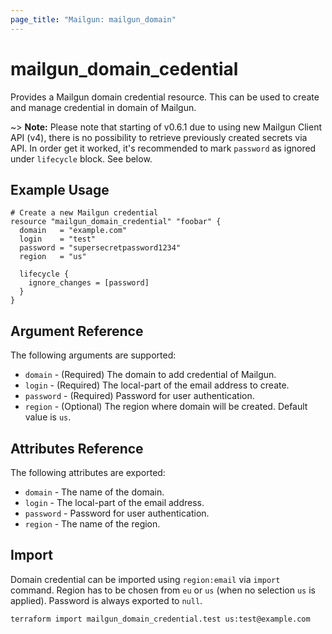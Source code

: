```yaml
---
page_title: "Mailgun: mailgun_domain"
---
```


# mailgun\_domain_cedential

Provides a Mailgun domain credential resource. This can be used to create and manage credential in domain of Mailgun.

~> **Note:** Please note that starting of v0.6.1 due to using new Mailgun Client API (v4), there is no possibility to retrieve previously created secrets via API. In order get it worked, it's recommended to mark `password` as ignored under `lifecycle` block. See below.

## Example Usage

```hcl
# Create a new Mailgun credential
resource "mailgun_domain_credential" "foobar" {
  domain   = "example.com"
  login    = "test"
  password = "supersecretpassword1234"
  region   = "us"

  lifecycle {
    ignore_changes = [password]
  }
}
```

## Argument Reference

The following arguments are supported:

* `domain` - (Required) The domain to add credential of Mailgun.
* `login` - (Required) The local-part of the email address to create.
* `password` - (Required) Password for user authentication.
* `region` - (Optional) The region where domain will be created. Default value is `us`.

## Attributes Reference

The following attributes are exported:

* `domain` - The name of the domain.
* `login` - The local-part of the email address.
* `password` - Password for user authentication.
* `region` - The name of the region.

## Import

Domain credential can be imported using `region:email` via `import` command. Region has to be chosen from `eu` or `us` (when no selection `us` is applied). 
Password is always exported to `null`.

```hcl
terraform import mailgun_domain_credential.test us:test@example.com
```
